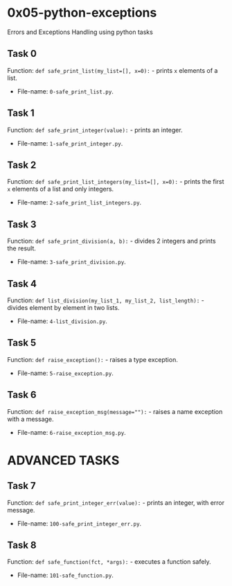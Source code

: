 # 0x05-python-exceptions
Errors and Exceptions Handling using python tasks

## Task 0
Function: `def safe_print_list(my_list=[], x=0):` - prints `x` elements of a list.
 * File-name: `0-safe_print_list.py`.

## Task 1
Function: `def safe_print_integer(value):` - prints an integer.
* File-name: `1-safe_print_integer.py`.

## Task 2
Function: `def safe_print_list_integers(my_list=[], x=0):` - prints the first `x` elements of a list and only integers.
* File-name: `2-safe_print_list_integers.py`.

## Task 3
Function: `def safe_print_division(a, b):` - divides 2 integers and prints the result.
* File-name: `3-safe_print_division.py`.

## Task 4
Function: `def list_division(my_list_1, my_list_2, list_length):` - divides element by element in two lists.
* File-name: `4-list_division.py`.

## Task 5
Function: `def raise_exception():` - raises a type exception.
* File-name: `5-raise_exception.py`.

## Task 6
Function: `def raise_exception_msg(message=""):` - raises a name exception with a message.
* File-name: `6-raise_exception_msg.py`.

# ADVANCED TASKS

## Task 7
Function: `def safe_print_integer_err(value):` - prints an integer, with error message.
* File-name: `100-safe_print_integer_err.py`.

## Task 8
Function: `def safe_function(fct, *args):` - executes a function safely.
* File-name: ```101-safe_function.py```.
